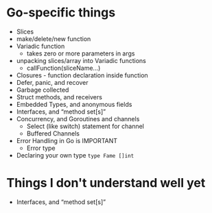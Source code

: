 # Go-specific things

- Slices
- make/delete/new function
- Variadic function
    - takes zero or more parameters in args
- unpacking slices/array into Variadic functions
    - callFunction(sliceName...)
- Closures - function declaration inside function
- Defer, panic, and recover
- Garbage collected
- Struct methods, and receivers
- Embedded Types, and anonymous fields
- Interfaces, and “method set[s]”
- Concurrency, and Goroutines and channels
    - Select (like switch) statement for channel
    - Buffered Channels
- Error Handling in Go is IMPORTANT
    - Error type
- Declaring your own type `type Fame []int`

# Things I don't understand well yet

- Interfaces, and “method set[s]”
